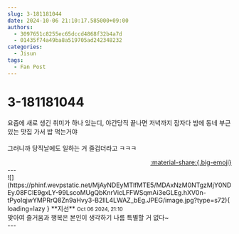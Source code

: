 ```yaml
---
slug: 3-181181044
date: 2024-10-06 21:10:17.585000+09:00
authors:
  - 3097651c8255ec65dccd4868f32b4a7d
  - 01435f74a49ba8a519705ad242348232
categories:
  - Jisun
tags:
  - Fan Post
---
```


# 3-181181044

<div class="post-container" markdown="1">
<div class="content-container md-sidebar__scrollwrap" markdown="1">

요즘에 새로 생긴 취미가 하나 있는디, 야간당직 끝나면 저녁까지 잠자다 밤에 동네 부근있는 맛집 가서 밥 먹는거야<br><br>그러니까 당직날에도 일하는 거 즐겁더라고 ㅋㅋㅋ

</div>
</div>

<div style="text-align: right;" markdown="1">
<a href="https://weverse.io/fromis9/fanpost/3-181181044" style="text-align: right;">:material-share:{.big-emoji}</a>
</div>
---

<div class="comments-container md-sidebar__scrollwrap" markdown="1">
<div class="comment" markdown="1">
<div class='id-container' markdown="1">
![](https://phinf.wevpstatic.net/MjAyNDEyMTlfMTE5/MDAxNzM0NTgzMjY0NDEy.08FClE9gxLY-99LscoMUgQbKnrVicLFFWSqmAi3eGLEg.hXV0n-tPyoIqjwYMPRrQ8Zn9aHvy3-B2llL4LWAZ_bEg.JPEG/image.jpg?type=s72){ loading=lazy }
**<span class="artist">지선</span>** <small>Oct 06 2024, 21:10</small><br>
</div>
<div class='comment-body' markdown="1">
맞아여 즐거움과 행복은 본인이 생각하기 나름 특별할 거 없다~
</div>
</div>
</div>
---
